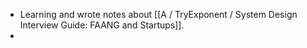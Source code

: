 - Learning and wrote notes about [[A / TryExponent / System Design Interview Guide: FAANG and Startups]].
-